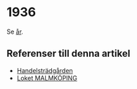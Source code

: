 # 1936

Se [år](år.md).

## Referenser till denna artikel

* [Handelsträdgården](Handelsträdgården.md)
* [Loket MALMKÖPING](Loket%20MALMKÖPING.md)
